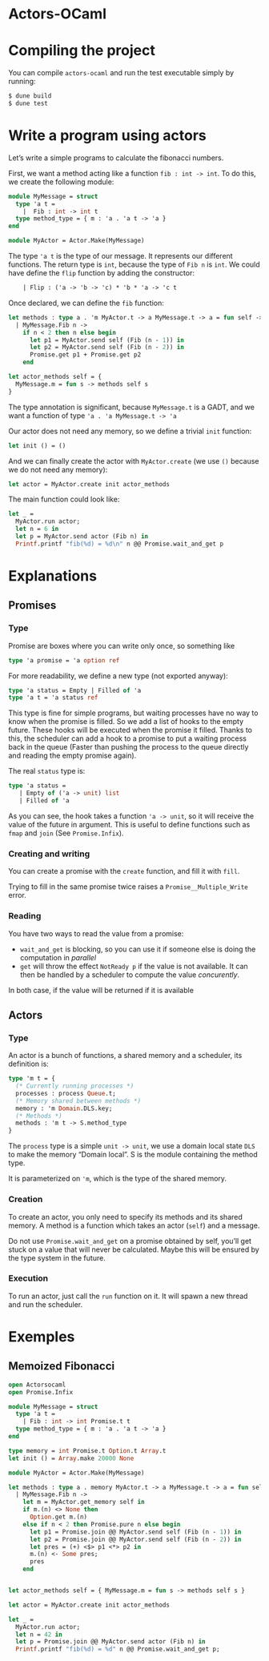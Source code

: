 # Actors-OCaml
# Compiling the project

You can compile `actors-ocaml` and run the test executable simply by running:

``` sh
$ dune build
$ dune test
```


# Write a program using actors

Let&rsquo;s write a simple programs to calculate the fibonacci numbers.

First, we want a method acting like a function `fib : int -> int`. To do this, we create the following module:

``` ocaml
module MyMessage = struct
  type 'a t =
    |  Fib : int -> int t
  type method_type = { m : 'a . 'a t -> 'a }
end

module MyActor = Actor.Make(MyMessage)
```


The type `'a t` is the type of our message. It represents our different functions. The return type is `int`, because the type of `Fib n` is `int`.
We could have define the `flip` function by adding the constructor:

``` ocaml
    | Flip : ('a -> 'b -> 'c) * 'b * 'a -> 'c t
```

Once declared, we can define the `fib` function:

``` ocaml
let methods : type a . 'm MyActor.t -> a MyMessage.t -> a = fun self -> function
  | MyMessage.Fib n ->
    if n < 2 then n else begin
      let p1 = MyActor.send self (Fib (n - 1)) in
      let p2 = MyActor.send self (Fib (n - 2)) in
      Promise.get p1 + Promise.get p2
    end

let actor_methods self = {
  MyMessage.m = fun s -> methods self s
}
```

The type annotation is significant, because `MyMessage.t` is a GADT, and we want a function of type `'a . 'a MyMessage.t -> 'a`

Our actor does not need any memory, so we define a trivial `init` function:

``` ocaml
let init () = ()
```

And we can finally create the actor with `MyActor.create` (we use `()` because we do not need any memory):

``` ocaml
let actor = MyActor.create init actor_methods
```

The main function could look like:

``` ocaml
let _ =
  MyActor.run actor;
  let n = 6 in
  let p = MyActor.send actor (Fib n) in
  Printf.printf "fib(%d) = %d\n" n @@ Promise.wait_and_get p
```

# Explanations
## Promises
### Type

Promise are boxes where you can write only once, so something like

``` ocaml
type 'a promise = 'a option ref
```

For more readability, we define a new type (not exported anyway):

``` ocaml
type 'a status = Empty | Filled of 'a
type 'a t = 'a status ref
```

This type is fine for simple programs, but waiting processes have no way to know when the promise is filled.
So we add a list of hooks to the empty future. These hooks will be executed when the promise it filled.
Thanks to this, the scheduler can add a hook to a promise to put a waiting process back in the queue (Faster than pushing the process to the queue directly and reading the empty promise again).

The real `status` type is:

``` ocaml
type 'a status =
   | Empty of ('a -> unit) list
   | Filled of 'a
```

As you can see, the hook takes a function `'a -> unit`, so it will receive the value of the future in argument.
This is useful to define functions such as `fmap` and `join` (See `Promise.Infix`).

### Creating and writing

You can create a promise with the `create` function, and fill it with `fill`.

Trying to fill in the same promise twice raises a `Promise__Multiple_Write` error.

### Reading

You have two ways to read the value from a promise:

-   `wait_and_get` is blocking, so you can use it if someone else is doing the computation in *parallel*
-   `get` will throw the effect `NotReady p` if the value is not available. It can then be handled by a scheduler to compute the value *concurently*.

In both case, if the value will be returned if it is available


## Actors
### Type

An actor is a  bunch of functions, a shared memory and a scheduler, its definition is:

``` ocaml
type 'm t = {
  (* Currently running processes *)
  processes : process Queue.t;
  (* Memory shared between methods *)
  memory : 'm Domain.DLS.key;
  (* Methods *)
  methods : 'm t -> S.method_type
}
```

The `process` type is a simple `unit -> unit`, we use a domain local state `DLS` to make the memory &ldquo;Domain local&rdquo;. S is the module containing the method type.

It is parameterized on `'m`, which is the type of the shared memory.

### Creation

To create an actor, you only need to specify its methods and its shared memory.
A method is a function which takes an actor (`self`) and a message.

Do not use `Promise.wait_and_get` on a promise obtained by self, you&rsquo;ll get stuck on a value that will never be calculated.
Maybe this will be ensured by the type system in the future.

### Execution

To run an actor, just call the `run` function on it.
It will spawn a new thread and run the scheduler.

# Exemples
## Memoized Fibonacci
``` ocaml
open Actorsocaml
open Promise.Infix

module MyMessage = struct
  type 'a t =
    | Fib : int -> int Promise.t t
  type method_type = { m : 'a . 'a t -> 'a }
end

type memory = int Promise.t Option.t Array.t
let init () = Array.make 20000 None

module MyActor = Actor.Make(MyMessage)

let methods : type a . memory MyActor.t -> a MyMessage.t -> a = fun self -> function
  | MyMessage.Fib n ->
    let m = MyActor.get_memory self in
    if m.(n) <> None then
      Option.get m.(n)
    else if n < 2 then Promise.pure n else begin
      let p1 = Promise.join @@ MyActor.send self (Fib (n - 1)) in
      let p2 = Promise.join @@ MyActor.send self (Fib (n - 2)) in
      let pres = (+) <$> p1 <*> p2 in
      m.(n) <- Some pres;
      pres
    end


let actor_methods self = { MyMessage.m = fun s -> methods self s }

let actor = MyActor.create init actor_methods

let _ =
  MyActor.run actor;
  let n = 42 in
  let p = Promise.join @@ MyActor.send actor (Fib n) in
  Printf.printf "fib(%d) = %d" n @@ Promise.wait_and_get p;
```
